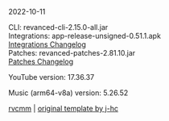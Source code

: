2022-10-11
  
CLI: revanced-cli-2.15.0-all.jar  
Integrations: app-release-unsigned-0.51.1.apk  
[Integrations Changelog](https://github.com/revanced/revanced-integrations/releases/tag/v0.51.1)  
Patches: revanced-patches-2.81.10.jar  
[Patches Changelog](https://github.com/revanced/revanced-patches/releases/tag/v2.81.10)  

YouTube version: 17.36.37  

Music (arm64-v8a) version: 5.26.52  

[rvcmm](https://github.com/thrwKappu/rvcmm) | [original template by j-hc](https://github.com/j-hc/revanced-magisk-module)
